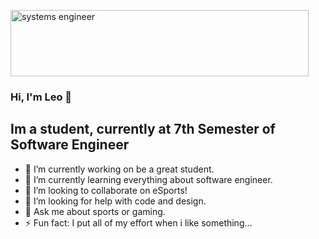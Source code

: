 <a href="https://cooltext.com"><img src="https://images.cooltext.com/5466558.png" width="477" height="106" alt="systems engineer
" /></a>

### Hi, I'm Leo 👋

## Im a student, currently at 7th Semester of Software Engineer

- 🔭 I’m currently working on be a great student.
- 🌱 I’m currently learning everything about software engineer.
- 👯 I’m looking to collaborate on eSports!
- 🤔 I’m looking for help with code and design.
- 💬 Ask me about sports or gaming.
- ⚡ Fun fact: I put all of my effort when i like something...
